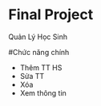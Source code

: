 # Final Project
Quản Lý Học Sinh

#Chức năng chính
  - Thêm TT HS
  - Sửa TT
  - Xóa
  - Xem thông tin
